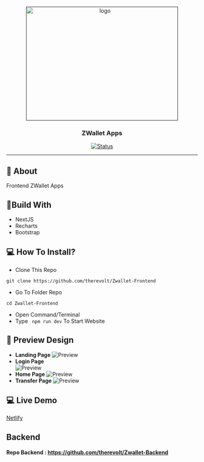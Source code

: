 <p align="center">
  <a href="" rel="noopener">
 <img width=400px height=300px src="https://i.ibb.co/PWw6SGx/image-2021-04-19-075223.png" alt="logo"></a>
</p>
<h3 align="center">ZWallet Apps</h3>
<div align="center">
  
[![Status](https://img.shields.io/website?down_color=red&down_message=Offline&up_color=green&up_message=Online&url=https%3A%2F%2Ftickitz-web.netlify.app)](https://tickitz-web.netlify.app)

</div>

---

## 🧐 About
Frontend ZWallet Apps

## 🔖Build With
- NextJS
- Recharts
- Bootstrap

## 💻 How To Install?
- Clone This Repo
```
git clone https://github.com/therevolt/Zwallet-Frontend
```
- Go To Folder Repo
```
cd Zwallet-Frontend
```
- Open Command/Terminal
- Type ``` npm run dev``` To Start Website

## 🔎 Preview Design <a name = "preview"></a>
- <b>Landing Page</b>
![Preview](https://i.ibb.co/RBvjMhh/Untitled-design-17.png)
- <b>Login Page</b>
<br/> ![Preview](https://i.ibb.co/ctKTfh9/Login-Pages.png)
- <b>Home Page</b>
![Preview](https://i.ibb.co/N9Qfkgk/Home-Pages.png)
- <b>Transfer Page</b>
![Preview](https://i.ibb.co/rssPC1L/Transfer-Pages.png)

## 💻 Live Demo <a name = "live_demo"></a>
[Netlify](https://tickitz-web.netlify.app)

## Backend
#### Repo Backend : https://github.com/therevolt/Zwallet-Backend
